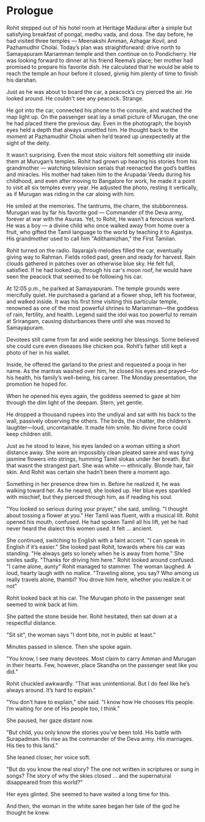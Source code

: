 # Prologue

Rohit stepped out of his hotel room at Heritage Madurai after a simple but satisfying breakfast of pongal, medhu vada, and dosa. The day before, he had visited three temples — Meenakshi Amman, Azhagar Kovil, and Pazhamudhir Cholai. Today’s plan was straightforward: drive north to Samayapuram Mariamman temple and then continue on to Pondicherry. He was looking forward to dinner at his friend Reema’s place; her mother had promised to prepare his favorite dish. He calculated that he would be able to reach the temple an hour before it closed, givnig him plenty of time to finish his darshan.

Just as he was about to board the car, a peacock’s cry pierced the air. He looked around. He couldn't see any peacock.
Strange.

He got into the car, connected his phone to the console, and watched the map light up. On the passenger seat lay a small picture of Murugan, the one he had placed there the previous day. Even in the photograph, the boyish eyes held a depth that always unsettled him. He thought back to the moment at Pazhamudhir Cholai when he’d teared up unexpectedly at the sight of the deity.

It wasn’t surprising. Even the most stoic visitors felt something stir inside them at Murugan’s temples. Rohit had grown up hearing his stories from his grandmother — watching television serials that reenacted the god’s battles and miracles. His mother had taken him to the Arupadai Veedu during his childhood, and even after moving to Bangalore for work, he made it a point to visit all six temples every year. He adjusted the photo, resting it vertically, as if Murugan was riding in the car aloing with him.

He smiled at the memories. The tantrums, the charm, the stubbornness. Murugan was by far his favorite god — Commander of the Deva army, forever at war with the Asuras. Yet, to Rohit, He wasn’t a ferocious warlord. He was a boy — a divine child who once walked away from home over a fruit, who gifted the Tamil language to the world by teaching it to Agastya. His grandmother used to call him "Adithamizhan," the First Tamilan.

Rohit turned on the radio. Ilayaraja’s melodies filled the car, eventually giving way to Rahman. Fields rolled past, green and ready for harvest. Rain clouds gathered in patches over an otherwise blue sky. He felt full, satisfied. If he had looked up, through his car's moon roof, he would have seen the peacock that seemed to be following his car.

At 12:05 p.m., he parked at Samayapuram. The temple grounds were mercifully quiet. He purchased a garland at a flower shop, left his footwear, and walked inside. It was his first time visiting this particular temple, renowned as one of the most powerful shrines to Mariamman—the goddess of rain, fertility, and health. Legend said the idol was too powerful to remain at Srirangam, causing disturbances there until she was moved to Samayapuram.

Devotees still came from far and wide seeking her blessings. Some believed she could cure even diseases like chicken pox. Rohit’s father still kept a photo of her in his wallet.

Inside, he offered the garland to the priest and requested a pooja in her name. As the mantras washed over him, he closed his eyes and prayed—for his health, his family’s well-being, his career. The Monday presentation, the promotion he hoped for.

When he opened his eyes again, the goddess seemed to gaze at him through the dim light of the deepam. Stern, yet gentle.

He dropped a thousand rupees into the undiyal and sat with his back to the wall, passively observing the others. The birds, the chatter, the children’s laughter—loud, uncontainable. It made him smile. No divine force could keep children still.

Just as he stood to leave, his eyes landed on a woman sitting a short distance away. She wore an impossibly clean pleated saree and was tying jasmine flowers into strings, humming Tamil slokas under her breath. But that wasnt the strangest part. She was white — ethnically. Blonde hair, fair skin. And Rohit was certain she hadn’t been there a moment ago.

Something in her presence drew him in. Before he realized it, he was walking toward her.
As he neared, she looked up. Her blue eyes sparkled with mischief, but they pierced through him, as if reading his soul.

"You looked so serious during your prayer," she said, smiling. "I thought about tossing a flower at you." Her Tamil was fluent, with a musical lilt. Rohit opened his mouth, confused. He had spoken Tamil all his lift, yet he had never heard the dialect this women used. It felt ... ancient.

She continued, switching to English with a faint accent. "I can speak in English if it’s easier." She looked past Rohit, towards where his car was standing. "He always gets so lonely when he is away from home." She smiles sadly. "Thanks for driving him here." Rohit looked around confused. "I came alone, aunty" Rohit managed to stammer. The woman laughed. A loud, hearty laugh with no malice. "Traveling alone, you say? Who among us really travels alone, thambi? You drove him here, whether you realize it or not"

Rohit looked back at his car. The Murugan photo in the passenger seat seemed to wink back at him.

She patted the stone beside her. Rohit hesitated, then sat down at a respectful distance.

"Sit sit", the woman says "I dont bite, not in public at least."

Minutes passed in silence. Then she spoke again.

"You know, I see many devotees. Most claim to carry Amman and Murugan in their hearts. Few, however, place Skandha on the passenger seat like you did."

Rohit chuckled awkwardly. "That was unintentional. But I do feel like he’s always around. It’s hard to explain."

"You don’t have to explain," she said. "I know how He chooses His people. I’m waiting for one of His people too, I think."

She paused, her gaze distant now.

"But child, you only know the stories you’ve been told. His battle with Surapadman. His rise as the commander of the Deva army. His marriages. His ties to this land."

She leaned closer, her voice soft.

"But do you know the real story? The one not written in scriptures or sung in songs? The story of why the skies closed … and the supernatural disappeared from this world?"

Her eyes glinted. She seemed to have waited a long time for this.

And then, the woman in the white saree began her tale of the god he thought he knew.
